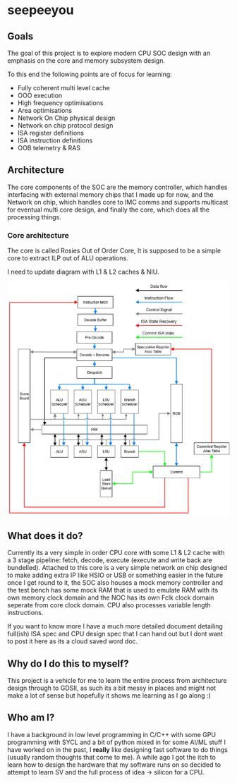 # seepeeyou
## Goals
The goal of this project is to explore modern CPU SOC design with an emphasis on the core and memory subsystem design.

To this end the following points are of focus for learning:
- Fully coherent multi level cache
- OOO execution
- High frequency optimisations
- Area optimisations
- Network On Chip physical design
- Network on chip protocol design
- ISA register definitions
- ISA instruction definitions
- OOB telemetry & RAS


## Architecture
The core components of the SOC are the memory controller, which handles interfacing with external memory chips that I made up for now, and the Network on chip, which handles core to IMC comms and supports multicast for eventual multi core design, and finally the core, which does all the processing things.


### Core architecture
The core is called Rosies Out of Order Core, It is supposed to be a simple core to extract ILP out of ALU operations.

I need to update diagram with L1 & L2 caches & NIU.

![image](./core_architecture.png "Diagram of Rosies Out of Order Core")


## What does it do?
Currently its a very simple in order CPU core with some L1 & L2 cache with a 3 stage pipeline: fetch, decode, execute (execute and write back are bundelled). Attached to this core is a very simple network on chip designed to make adding extra IP like HSIO or USB or something easier in the future once I get round to it, the SOC also houses a mock memory controller and the test bench has some mock RAM that is used to emulate RAM with its own memory clock domain and the NOC has its own Fclk clock domain seperate from core clock domain. CPU also processes variable length instructions.

If you want to know more I have a much more detailed document detailing full(ish) ISA spec and CPU design spec that I can hand out but I dont want to post it here as its a cloud saved word doc.


## Why do I do this to myself?
This project is a vehicle for me to learn the entire process from architecture design through to GDSII, as such its a bit messy in places and might not make a lot of sense but hopefully it shows me learning as I go along :)

## Who am I?
I have a background in low level programming in C/C++ with some GPU programming with SYCL and a bit of python mixed in for some AI/ML stuff I have worked on in the past, I **really** like designing fast software to do things (usually random thoughts that come to me). A while ago I got the itch to learn how to design the hardware that my software runs on so decided to attempt to learn SV and the full process of idea -> silicon for a CPU.